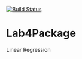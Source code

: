 [![Build Status](https://app.travis-ci.com/RajaHussnain/Lab4Package.svg?branch=master)](https://app.travis-ci.com/RajaHussnain/Lab4Package)
# Lab4Package
 Linear Regression
